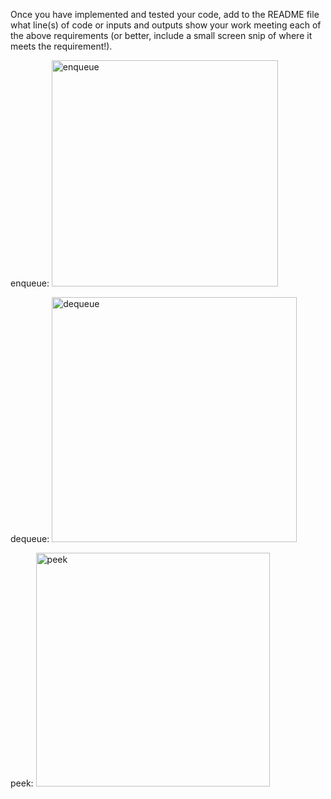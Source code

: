 Once you have implemented and tested your code, add to the README file what line(s) of code or inputs and outputs show your work meeting each of the above requirements (or better, include a small screen snip of where it meets the requirement!).


enqueue:
<img width="362" alt="enqueue" src="https://github.com/Fugazi17/cs260/assets/132291947/3b7212a0-3741-4712-91f3-372ff6ef1ad4">

dequeue:
<img width="392" alt="dequeue" src="https://github.com/Fugazi17/cs260/assets/132291947/3cb49a73-da86-443a-8006-03b83ad5c9f1">

peek:
<img width="374" alt="peek" src="https://github.com/Fugazi17/cs260/assets/132291947/0aa038cd-d95f-4181-b331-afeed673e139">

